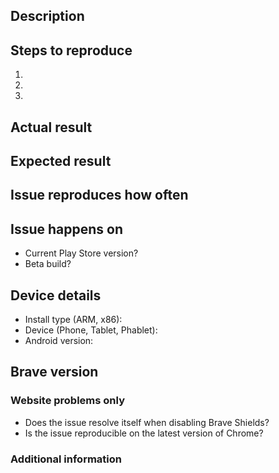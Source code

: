 <!-- Have you searched for similar issues? Before submitting this issue, please check the open issues and add a note before logging a new issue. 

PLEASE USE THE TEMPLATE BELOW TO PROVIDE INFORMATION ABOUT THE ISSUE. 
INSUFFICIENT INFO WILL GET THE ISSUE CLOSED. IT WILL ONLY BE REOPENED AFTER SUFFICIENT INFO IS PROVIDED-->

## Description <!-- Provide a brief description of the issue -->


## Steps to reproduce <!-- Please add a series of steps to reproduce the issue -->

   1. 
   2. 
   3. 

## Actual result <!-- Please add screenshots if needed -->


## Expected result


## Issue reproduces how often <!-- [Easily reproduced/Intermittent issue/No steps to reproduce] -->


## Issue happens on <!-- Mention yes or no -->
   - Current Play Store version?
   - Beta build?

## Device details
   - Install type (ARM, x86):
   - Device (Phone, Tablet, Phablet):
   - Android version:
   
## Brave version


### Website problems only
- Does the issue resolve itself when disabling Brave Shields? 
- Is the issue reproducible on the latest version of Chrome? 

### Additional information
<!-- Any additional information, related issues, extra QA steps, configuration or data that might be necessary to reproduce the issue -->

